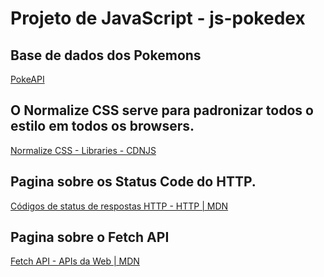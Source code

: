# Projeto de JavaScript - js-pokedex

## Base de dados dos Pokemons
[PokeAPI](https://pokeapi.co/)

## O Normalize CSS serve para padronizar todos o estilo em todos os browsers.
[Normalize CSS - Libraries - CDNJS](https://cdnjs.com/libraries/normalize)

## Pagina sobre os Status Code do HTTP.
[Códigos de status de respostas HTTP - HTTP | MDN](https://developer.mozilla.org/pt-BR/docs/Web/HTTP/Status)

## Pagina sobre o Fetch API
[Fetch API - APIs da Web | MDN](https://developer.mozilla.org/pt-BR/docs/Web/API/Fetch_API)